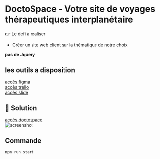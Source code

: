 # DoctoSpace - Votre site de voyages thérapeutiques interplanétaire  

👉 Le defi à realiser
+ Créer un site web client sur la thématique de notre choix.

**pas de Jquery**  



## les outils a disposition    

   
[accès figma](https://www.figma.com/file/n7KMbvcr5b4YnSJH4Cv6qc/DoctoSpace, 'site figma')  
[accès trello](https://trello.com/b/m8uNAXUf/wildcode, 'site trello')   
[accès slide](https://doctospace.netlify.app, 'site doctospace')  


## 💪 Solution  
[accès doctospace](https://doctospace.netlify.app, 'site doctospace')  
![screenshot](https://imgur.com/dQdkBos.png, 'screenshot doctospace')  

## Commande  
```npm run start```



